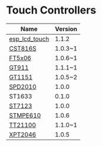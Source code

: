 # Touch Controllers

|                                         **Name**                                         | **Version** |
| ---------------------------------------------------------------------------------------- | ----------- |
| [esp_lcd_touch](https://components.espressif.com/components/espressif/esp_lcd_touch)     | 1.1.2       |
| [CST816S](https://components.espressif.com/components/espressif/esp_lcd_touch_cst816s)   | 1.0.3~1     |
| [FT5x06](https://components.espressif.com/components/espressif/esp_lcd_touch_ft5x06)     | 1.0.6~1     |
| [GT911](https://components.espressif.com/components/espressif/esp_lcd_touch_gt911)       | 1.1.1~1     |
| [GT1151](https://components.espressif.com/components/espressif/esp_lcd_touch_gt1151)     | 1.0.5~2     |
| [SPD2010](https://components.espressif.com/components/espressif/esp_lcd_touch_spd2010)   | 1.0.0       |
| ST1633                                                                                   | 0.1.0       |
| [ST7123](https://components.espressif.com/components/espressif/esp_lcd_touch_st7123)     | 1.0.0       |
| [STMPE610](https://components.espressif.com/components/espressif/esp_lcd_touch_stmpe610) | 1.0.6       |
| [TT21100](https://components.espressif.com/components/espressif/esp_lcd_touch_tt21100)   | 1.1.0~1     |
| [XPT2046](https://components.espressif.com/components/atanisoft/esp_lcd_touch_xpt2046)   | 1.0.5       |
